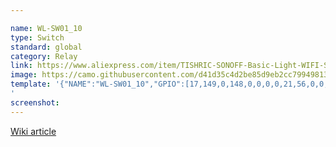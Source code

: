```yaml
---

name: WL-SW01_10
type: Switch
standard: global
category: Relay
link: https://www.aliexpress.com/item/TISHRIC-SONOFF-Basic-Light-WIFI-Switch-220V-10A-16A-For-Smart-Home-Automation-Relay-Module-Remote/32963672255.html?spm=2114.search0104.3.2.54215ff4hEUB9P&ws_ab_test=searchweb0_0,searchweb201602_5_10065_10068_319_317_10696_453_10084_454_10083_433_10618_431_10307_10820_10821_10301_10303_537_536_10059_10884_10887_100031_321_322_10103,searchweb201603_51,ppcSwitch_0&algo_expid=3bfa3a9e-e08e-443c-a3e2-555967617971-0&algo_pvid=3bfa3a9e-e08e-443c-a3e2-555967617971&transAbTest=ae803_5
image: https://camo.githubusercontent.com/d41d35c4d2be85d9eb2cc7994981346578f7725d/68747470733a2f2f692e706f7374696d672e63632f6d6b724b72534b6e2f737731302e6a7067
template: '{"NAME":"WL-SW01_10","GPIO":[17,149,0,148,0,0,0,0,21,56,0,0,0],"FLAG":0,"BASE":1}
'
screenshot:
---
```


[Wiki article](https://github.com/arendst/Sonoff-Tasmota/wiki/WL-SW01_10-WiFi-Smart-Switch)

